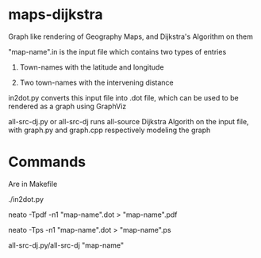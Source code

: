 # maps-dijkstra
Graph like rendering of Geography Maps, and Dijkstra's Algorithm on them

"map-name".in is the input file which contains two types of entries

1. Town-names with the latitude and longitude

2. Two town-names with the intervening distance

in2dot.py converts this input file into .dot file, which can be used to be rendered as a graph using GraphViz

all-src-dj.py or all-src-dj runs all-source Dijkstra Algorith on the input file, with graph.py and graph.cpp respectively modeling the graph


# Commands

Are in Makefile

./in2dot.py <map-name>

neato -Tpdf -n1 "map-name".dot > "map-name".pdf

neato -Tps -n1 "map-name".dot > "map-name".ps

all-src-dj.py/all-src-dj "map-name"
